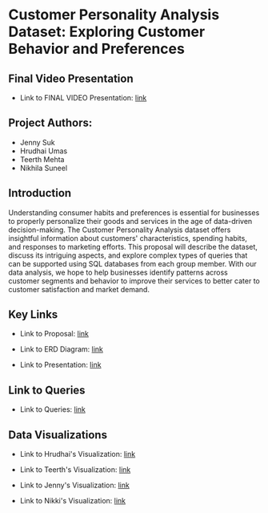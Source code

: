 # Customer Personality Analysis Dataset: Exploring Customer Behavior and Preferences

## Final Video Presentation 

* Link to FINAL VIDEO Presentation: [link](https://drive.google.com/file/d/16JOP8D8aIf_O61Y5IfntoXW5BS1LH41-/view?usp=sharing)

## Project Authors: 
* Jenny Suk
* Hrudhai Umas
* Teerth Mehta
* Nikhila Suneel



## Introduction
Understanding consumer habits and preferences is essential for businesses to properly personalize their goods and services in the age of data-driven decision-making. The Customer Personality Analysis dataset offers insightful information about customers' characteristics, spending habits, and responses to marketing efforts. This proposal will describe the dataset, discuss its intriguing aspects, and explore complex types of queries that can be supported using SQL databases from each group member. With our data analysis, we hope to help businesses identify patterns across customer segments and behavior to improve their services to better cater to customer satisfaction and market demand.

## Key Links 
* Link to Proposal: [link](https://docs.google.com/document/d/1winF-tvCqeZXjQxVzwFPdpcWBUn-xyD2iQeSm_Fzs-Q/edit?usp=sharing)

* Link to ERD Diagram: [link](/ERD_Diagram_FINAL.png)

* Link to Presentation: [link](https://docs.google.com/presentation/d/17LH9PYc8gqjZ3jHsMAuq4vnfT1aj1RNuF0mAdgRWXrA/edit?usp=sharing)

## Link to Queries 

* Link to Queries: [link](/queries.sql)


## Data Visualizations

* Link to Hrudhai's Visualization: [link](/Hrudhai's_Data_Viz.png)

* Link to Teerth's Visualization: [link](/TeerthMehtaPowerBI.pdf)

* Link to Jenny's Visualization: [link](/Jenny's-DataViz-Wine.png)

* Link to Nikki's Visualization: [link](/Nikki_Suneel_Data_Viz.png)




